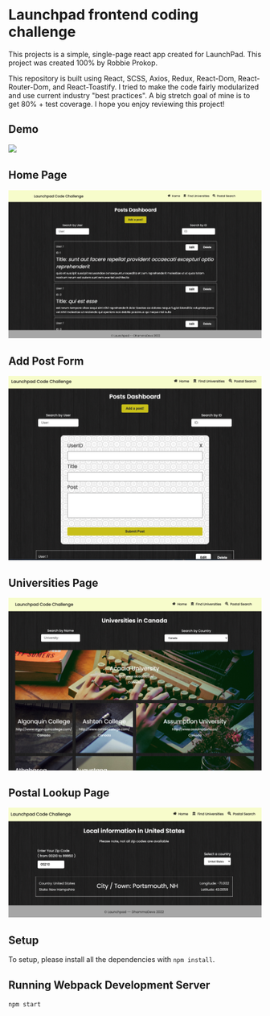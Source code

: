 <h1>Launchpad frontend coding challenge</h1>

This projects is a simple, single-page react app created for LaunchPad. This project was created 100% by Robbie Prokop.

This repository is built using React, SCSS, Axios, Redux, React-Dom, React-Router-Dom, and React-Toastify. I tried to make the code fairly modularized and use current industry "best practices". A big stretch goal of mine is to get 80% + test coverage. I hope you enjoy reviewing this project!

## Demo

<img
  src="https://github.com/RobbieProkop/robbie-prokop_launchpad-react-code-challenge/blob/master/frontend/public/demo-gif.gif"/>

## Home Page

<img src="https://github.com/RobbieProkop/robbie-prokop_launchpad-react-code-challenge/blob/master/frontend/public/1.home.png" />

## Add Post Form

<img src="https://github.com/RobbieProkop/robbie-prokop_launchpad-react-code-challenge/blob/master/frontend/public/2.form.png" />

## Universities Page

<img src="https://github.com/RobbieProkop/robbie-prokop_launchpad-react-code-challenge/blob/master/frontend/public/3.uni.png" />

## Postal Lookup Page

<img src="https://github.com/RobbieProkop/robbie-prokop_launchpad-react-code-challenge/blob/master/frontend/public/4.PostalLookup.png" />

## Setup

To setup, please install all the dependencies with `npm install`.

## Running Webpack Development Server

```sh
npm start
```
